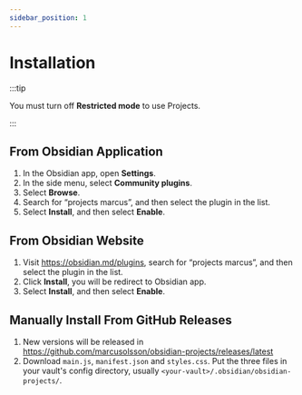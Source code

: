 ```yaml
---
sidebar_position: 1
---
```

# Installation

:::tip

You must turn off **Restricted mode** to use Projects.

:::

## From Obsidian Application

1. In the Obsidian app, open **Settings**.
2. In the side menu, select **Community plugins**.
3. Select **Browse**.
4. Search for “projects marcus”, and then select the plugin in the list.
5. Select **Install**, and then select **Enable**.
## From Obsidian Website

1. Visit https://obsidian.md/plugins, search for “projects marcus”, and then select the plugin in the list.
2. Click **Install**, you will be redirect to Obsidian app.
3. Select **Install**, and then select **Enable**.
## Manually Install From GitHub Releases

1. New versions will be released in https://github.com/marcusolsson/obsidian-projects/releases/latest
2. Download `main.js`, `manifest.json` and `styles.css`. Put the three files in your vault's config directory, usually `<your-vault>/.obsidian/obsidian-projects/`.